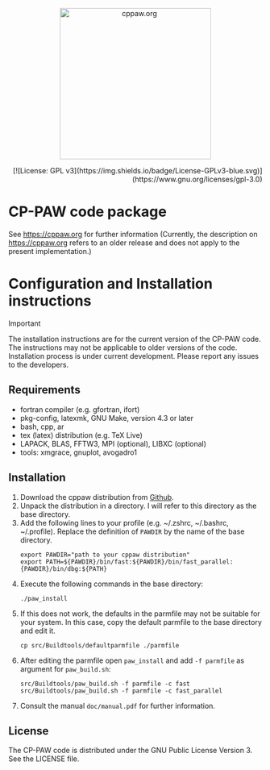 <p align="center">
<a href="https://cppaw.org">
<img src="src/Docs/Figs/PAWlogo/logo_big.png" width="300" title="cppaw.org">
</a>
</p>
<p align="right">
[![License: GPL v3](https://img.shields.io/badge/License-GPLv3-blue.svg)](https://www.gnu.org/licenses/gpl-3.0)
</p>


# CP-PAW code package

See https://cppaw.org for further information (Currently, the
description on https://cppaw.org refers to an older release and does
not apply to the present implementation.)


# Configuration and Installation instructions


> [!IMPORTANT]
> The installation instructions are for the current version of the CP-PAW code. The instructions may not be applicable to older versions of the code. Installation process is under current development. Please report any issues to the developers.

## Requirements

- fortran compiler (e.g. gfortran, ifort)
- pkg-config, latexmk, GNU Make, version 4.3 or later
- bash, cpp, ar
- tex (latex) distribution (e.g. TeX Live) 
- LAPACK, BLAS, FFTW3, MPI (optional), LIBXC (optional)
- tools: xmgrace, gnuplot, avogadro1

## Installation

1. Download the cppaw distribution from [Github](https://github.com/cp-paw/cp-paw).
2. Unpack the distribution in a directory. I will refer to this directory as the base directory.
3. Add the following lines to your profile (e.g. ~/.zshrc, ~/.bashrc, ~/.profile). Replace the definition of `PAWDIR` by the name of the base directory.
   ```
   export PAWDIR="path to your cppaw distribution"
   export PATH=${PAWDIR}/bin/fast:${PAWDIR}/bin/fast_parallel:{PAWDIR}/bin/dbg:${PATH}
   ```
4. Execute the following commands in the base directory:
   ```
   ./paw_install
   ```
5. If this does not work, the defaults in the parmfile may not be suitable for your system. In this case, copy the default parmfile to the base directory and edit it.
   ```
   cp src/Buildtools/defaultparmfile ./parmfile
   ```
6. After editing the parmfile open `paw_install` and add `-f parmfile` as argument for `paw_build.sh`:
   ```
   src/Buildtools/paw_build.sh -f parmfile -c fast 
   src/Buildtools/paw_build.sh -f parmfile -c fast_parallel
   ```
7. Consult the manual `doc/manual.pdf` for further information.

## License

The CP-PAW code is distributed under the GNU Public License Version 3.
See the LICENSE file.



